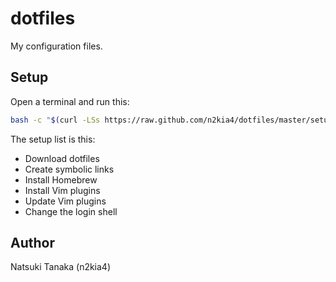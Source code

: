 # dotfiles

My configuration files.

## Setup

Open a terminal and run this:

```bash
bash -c "$(curl -LSs https://raw.github.com/n2kia4/dotfiles/master/setup.sh)"
```

The setup list is this:

- Download dotfiles
- Create symbolic links
- Install Homebrew
- Install Vim plugins
- Update Vim plugins
- Change the login shell

## Author

Natsuki Tanaka (n2kia4)
